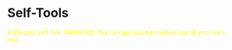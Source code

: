 # Self-Tools
<span style='color:#FFFF00;'>A Discord self-bot. WARNING: this can get you banned so use at your own risk.</span>
